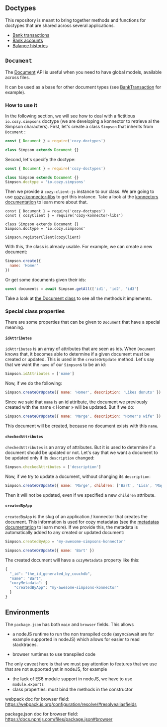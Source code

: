 ## Doctypes

This repository is meant to bring together methods and functions for doctypes that are shared across several applications.

- [Bank transactions](./src/banking/BankTransaction.js)
- [Bank accounts](./src/banking/BankAccount.js)
- [Balance histories](./src/banking/BalanceHistory.js)

## `Document`

The [Document](./src/Document.js) API is useful when you need to have global models, available across files.

It can be used as a base for other document types (see [BankTransaction](https://github.com/cozy/cozy-libs/blob/master/packages/cozy-doctypes/src/banking/BankTransaction.js) for example).

### How to use it

In the following section, we will see how to deal with a fictitious `io.cozy.simpsons` doctype (we are developing a konnector to retrieve al the Simpson characters). First, let's create a class `Simpson` that inherits from `Document` :

```js
const { Document } = require('cozy-doctypes')

class Simpson extends Document {}
```

Second, let's specify the doctype:

```js
const { Document } = require('cozy-doctypes')

class Simpson extends Document {}
Simpson.doctype = 'io.cozy.simpsons'
```

Then we provide a `cozy-client-js` instance to our class. We are going to use [cozy-konnector-libs](https://github.com/konnectors/libs/tree/master/packages/cozy-konnector-libs) to get this instance. Take a look at the [konnectors documentation](https://docs.cozy.io/en/tutorials/konnector/) to learn more about that.

```
const { Document } = require('cozy-doctypes')
const { cozyClient } = require('cozy-konnector-libs')

class Simpson extends Document {}
Simpson.doctype = 'io.cozy.simpsons'

Simpson.registerClient(cozyClient)
```

With this, the class is already usable. For example, we can create a new document:

```js
Simpson.create({
  name: 'Homer'
})
```

Or get some documents given their ids:

```js
const documents = await Simpson.getAll(['id1', 'id2', 'id3']
```

Take a look at [the Document class](https://github.com/cozy/cozy-libs/blob/master/packages/cozy-doctypes/src/Document.js) to see all the methods it implements.

### Special class properties

There are some properties that can be given to `Document` that have a special meaning.

#### `idAttributes`

`idAttributes` is an array of attributes that are seen as ids. When `Document` knows that, it becomes able to determine if a given document must be created or updated. This is used in the `createOrUpdate` method. Let's say that we want the `name` of our `Simpson`s to be an id:

```js
Simpson.idAttributes = ['name']
```

Now, if we do the following:

```js
Simpson.createOrUpdate({ name: 'Homer', description: 'Likes donuts' })
```

Since we said that `name` is an id attribute, the document we previously created with the name « Homer » will be updated. But if we do:

```js
Simpson.createOrUpdate({ name: 'Marge', description: "Homer's wife" })
```

This document will be created, because no document exists with this `name`.

#### `checkedAttributes`

`checkedAttributes` is an array of attributes. But it is used to determine if a document should be updated or not. Let's say that we want a document to be updated only if its `description` changed:

```js
Simpson.checkedAttributes = ['description']
```

Now, if we try to update a document, without changing its `description`:

```js
Simpson.createOrUpdate({ name: 'Marge', children: ['Bart', 'Lisa', 'Maggie'] })
```

Then it will not be updated, even if we specified a new `children` attribute.

#### `createdByApp`

`createdByApp` is the slug of an application / konnector that creates the document. This information is used for cozy metadatas (see the [metadatas documentation](https://github.com/cozy/cozy-doctypes#document-metadata) to learn more). If we provide this, the metadata is automatically added to any created or updated document:

```js
Simpson.createdByApp = 'my-awesome-simpsons-konnector'

Simpson.createOrUpdate({ name: 'Bart' })
```

The created document will have a `cozyMetadata` property like this:

```js
{
  "_id": "the_id_generated_by_couchdb",
  "name": "Bart",
  "cozyMetadata": {
    "createdByApp": "my-awesome-simpsons-konnector"
  }
}
```

## Environments

The `package.json` has both `main` and `browser` fields. This allows

- a nodeJS runtime to run the non transpiled code (async/await are for example
supported in nodeJS) which allows for easier to read stacktraces.

- browser runtimes to use transpiled code

The only caveat here is that we must pay attention to features that we use that are not supported yet
in nodeJS, for example 

- the lack of ES6 module support in nodeJS, we have to use `module.exports`
- class properties: must bind the methods in the constructor

webpack doc for browser field: https://webpack.js.org/configuration/resolve/#resolvealiasfields

package.json doc for browser field: https://docs.npmjs.com/files/package.json#browser
